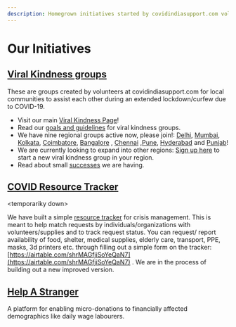 ```yaml
---
description: Homegrown initiatives started by covidindiasupport.com volunteers
---
```


# Our Initiatives

##  [Viral Kindness groups](http://covidindiasupport.com/viralkindness) 

These are groups created by volunteers at covidindiasupport.com for local communities to assist each other during an extended lockdown/curfew due to COVID-19.

* Visit our main [Viral Kindness Page](http://covidindiasupport.com/viralkindness)!
* Read our [goals and guidelines](https://docs.google.com/document/d/1GDUKmZcDN6EhEtRC5wxJQK5H5jTFiWOnx-t19JYxPnw/edit) for viral kindness groups.
* We have nine regional groups active now, please join!: [Delhi](https://t.me/coviddelhiviralkindness), [Mumbai](https://chat.whatsapp.com/BZrljCp334GElqvbuk95t3), [Kolkata](https://chat.whatsapp.com/Kc9eL01O3deDb7TcQQj30P), [Coimbatore](https://t.me/covidviralkindnesscbe/), [Bangalore](https://chat.whatsapp.com/JxUBuYEPaeYBYNz8hm53Dl) , [Chennai](https://chat.whatsapp.com/K7eUJCHKRRiILdRR7tarQ6) ,[Pune](https://covidindiasupport.com/viralkindness), [Hyderabad](https://t.me/joinchat/R8f4WRlS03wziOnCV1mbDQ) and [Punjab](https://chat.whatsapp.com/IEP4p4Ulm0y6DL0Kq0rdLB)! 
* We are currently looking to expand into other regions: [Sign up here](https://airtable.com/shrutF7LPQMbvxocq) to start a new viral kindness group in your region.
* Read about small [successes](https://docs.google.com/document/d/1UKQH3NzEAgJtUorGkpE780We11BopqbbJD_-ho8yRi8/edit) we are having.

## [COVID Resource Tracker](https://covidindiasupport.com/tracker) 

&lt;temporariky down&gt;

We have built a simple [resource tracker](http://covidindiasupport.com/tracker) for crisis management. This is meant to help match requests by individuals/organizations with volunteers/supplies and to track request status. You can request/ report availability of food, shelter, medical supplies, elderly care, transport, PPE, masks, 3d printers etc. through filling out a simple form on the tracker: [https://airtable.com/shrMAGfjiSoYeQaN7](https://airtable.com/shrMAGfjiSoYeQaN7) . We are in the process of building out a new improved version. 

## [Help A Stranger](https://donate.covidindiasupport.com)

A platform for enabling micro-donations to financially affected demographics like daily wage labourers.

